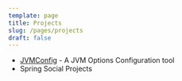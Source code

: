 ```yaml
---
template: page
title: Projects
slug: /pages/projects
draft: false
---
```

* [JVMConfig](http://jvmconfig.in) - A JVM Options Configuration tool
* Spring Social Projects
